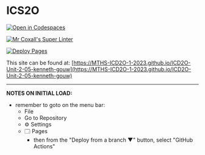 # ICS2O

[![Open in Codespaces](https://classroom.github.com/assets/launch-codespace-7f7980b617ed060a017424585567c406b6ee15c891e84e1186181d67ecf80aa0.svg)](https://classroom.github.com/open-in-codespaces?assignment_repo_id=14479725)

[![Mr Coxall's Super Linter](https://github.com/MTHS-ICD2O-1-2023/ICD2O-Unit-2-05-kenneth-gouw/workflows/Mr%20Coxall's%20Super%20Linter/badge.svg)](https://github.com/MTHS-ICD2O-1-2023/ICD2O-Unit-2-05-kenneth-gouw/actions)

[![Deploy Pages](https://github.com/MTHS-ICD2O-1-2023/ICD2O-Unit-2-05-kenneth-gouw/workflows/Deploy%20Pages/badge.svg)](https://github.com/MTHS-ICD2O-1-2023/ICD2O-Unit-2-05-kenneth-gouw/actions)

This site can be found at: [https://MTHS-ICD2O-1-2023.github.io/ICD2O-Unit-2-05-kenneth-gouw](https://MTHS-ICD2O-1-2023.github.io/ICD2O-Unit-2-05-kenneth-gouw)

---

**NOTES ON INITIAL LOAD:**
- remember to goto on the menu bar:
  - File
  - Go to Repository
  - ⚙ Settings
  - 🗔 Pages
    - then from the "Deploy from a branch ▼" button, select "GitHub Actions"
